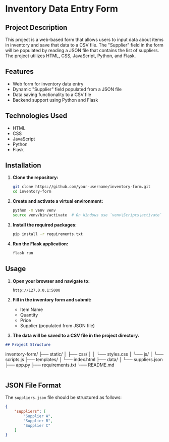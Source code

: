 # Inventory Data Entry Form

## Project Description

This project is a web-based form that allows users to input data about items in inventory and save that data to a CSV file. The "Supplier" field in the form will be populated by reading a JSON file that contains the list of suppliers. The project utilizes HTML, CSS, JavaScript, Python, and Flask.

## Features

- Web form for inventory data entry
- Dynamic "Supplier" field populated from a JSON file
- Data saving functionality to a CSV file
- Backend support using Python and Flask

## Technologies Used

- HTML
- CSS
- JavaScript
- Python
- Flask

## Installation

1. **Clone the repository:**
    ```sh
    git clone https://github.com/your-username/inventory-form.git
    cd inventory-form
    ```

2. **Create and activate a virtual environment:**
    ```sh
    python -m venv venv
    source venv/bin/activate  # On Windows use `venv\Scripts\activate`
    ```

3. **Install the required packages:**
    ```sh
    pip install -r requirements.txt
    ```

4. **Run the Flask application:**
    ```sh
    flask run
    ```

## Usage

1. **Open your browser and navigate to:**
    ```
    http://127.0.0.1:5000
    ```

2. **Fill in the inventory form and submit:**

    - Item Name
    - Quantity
    - Price
    - Supplier (populated from JSON file)

3. **The data will be saved to a CSV file in the project directory.**

```markdown
## Project Structure

```
inventory-form/
├── static/
│   ├── css/
│   │   └── styles.css
│   └── js/
│       └── scripts.js
├── templates/
│   └── index.html
├── data/
│   └── suppliers.json
├── app.py
├── requirements.txt
└── README.md
```
```

## JSON File Format

The `suppliers.json` file should be structured as follows:

```json
{
    "suppliers": [
        "Supplier A",
        "Supplier B",
        "Supplier C"
    ]
}
